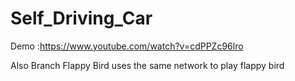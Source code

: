 # Self_Driving_Car
Demo :https://www.youtube.com/watch?v=cdPPZc96lro


Also Branch Flappy Bird uses the same network to play flappy bird 
